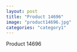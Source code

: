 ```yaml
---
layout: post
title: "Product 14696"
image: "product14696.jpg"
categories: "category1"
---
```

Product 14696
